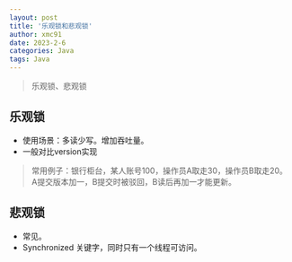 ```yaml
---
layout: post
title: '乐观锁和悲观锁'
author: xmc91
date: 2023-2-6
categories: Java 
tags: Java 
---
```

> 乐观锁、悲观锁

## 乐观锁
+ 使用场景：多读少写。增加吞吐量。
+ 一般对比version实现
> 常用例子：银行柜台，某人账号100，操作员A取走30，操作员B取走20。A提交版本加一，B提交时被驳回，B读后再加一才能更新。


## 悲观锁
+ 常见。
+ Synchronized 关键字，同时只有一个线程可访问。
